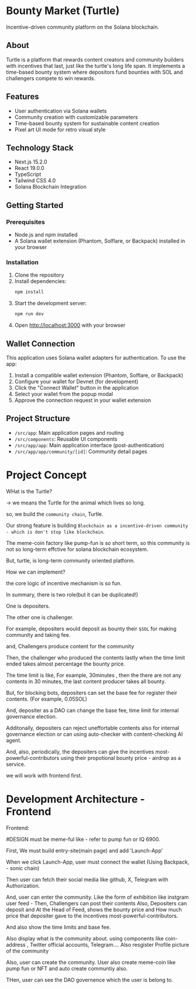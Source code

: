 # Bounty Market (Turtle)

Incentive-driven community platform on the Solana blockchain.

## About

Turtle is a platform that rewards content creators and community builders with incentives that last, just like the turtle's long life span. It implements a time-based bounty system where depositors fund bounties with SOL and challengers compete to win rewards.

## Features

- User authentication via Solana wallets
- Community creation with customizable parameters
- Time-based bounty system for sustainable content creation
- Pixel art UI mode for retro visual style

## Technology Stack

- Next.js 15.2.0
- React 19.0.0
- TypeScript
- Tailwind CSS 4.0
- Solana Blockchain Integration

## Getting Started

### Prerequisites

- Node.js and npm installed
- A Solana wallet extension (Phantom, Solflare, or Backpack) installed in your browser

### Installation

1. Clone the repository
2. Install dependencies:
   ```bash
   npm install
   ```
3. Start the development server:
   ```bash
   npm run dev
   ```
4. Open [http://localhost:3000](http://localhost:3000) with your browser

## Wallet Connection

This application uses Solana wallet adapters for authentication. To use the app:

1. Install a compatible wallet extension (Phantom, Solflare, or Backpack)
2. Configure your wallet for Devnet (for development)
3. Click the "Connect Wallet" button in the application
4. Select your wallet from the popup modal
5. Approve the connection request in your wallet extension

## Project Structure

- `/src/app`: Main application pages and routing
- `/src/components`: Reusable UI components
- `/src/app/app`: Main application interface (post-authentication)
- `/src/app/app/community/[id]`: Community detail pages




# Project Concept

WHat is the Turtle?

-> we means the Turtle for the animal which lives so long.

so, we build the `community chain`, Turtle.

Our strong feature is building `Blockchain as a incentive-driven community - which is don't stop like blockchain`.

  

The meme-coin factory like pump-fun is so short term, so this community is not so long-term effctive for solana blockchain ecosystem.

  

But, turtle, is long-term community oriented platform.

  

How we can implement?

the core logic of incentive mechanism is so fun.

  

In summary, there is two role(but it can be duplicated!)

One is depositers.

The other one is challenger.

For example, depositers would deposit as bounty their `$SOL` for making community and taking fee.

and, Challengers produce content for the community

  

Then, the challenger who produced the contents lastly when the time limit ended takes almost percentage the bounty price.

The time limit is like, For example, 30minutes , then the there are not any contents in 30 minutes, the last content producer takes all bounty.

  

But, for blocking bots, depositers can set the base fee for register their contents. (For example, 0.05SOL)

And, depositer as a DAO can change the base fee, time limit for internal governance election.

Additonally, depositers can reject uneffortable contents also for internal governance election or can using auto-checker with content-checking AI agent.

  

And, also, periodically, the depositers can give the incentives most-powerful-contributors using their propotional bounty price - airdrop as a service.

  
  
  
  

we will work with frontend first.

# Development Architecture - Frontend

  

Frontend:

#DESIGN must be meme-ful like - refer to pump fun or IQ 6900.

First, We must build entry-site(main page) and add 'Launch-App'

When we click Launch-App, user must connect the wallet (Using Backpack, - sonic chain)

Then user can fetch their social media like github, X, Telegram with Authorization.

  
  

And, user can enter the community. Like the form of exhibition like instgram user feed - Then, Challengers can post their contents Also, Depositers can deposit and At the Head of Feed, shows the bounty price and How much price that depositer gave to the incentives most-powerful-contributors.

And also show the time limits and base fee.

Also display what is the community about. using components like coin-address , Twitter official accounts, Telegram.... Also resgister Profile picture of the community

  

Also, user can create the community. User also create meme-coin like pump fun or NFT and auto create communtiy also.

  

THen, user can see the DAO governence which the user is belong to.
